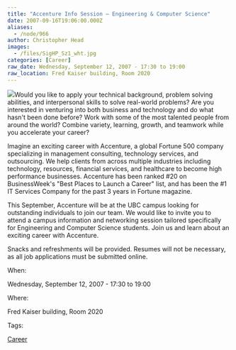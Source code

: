 ```yaml
---
title: "Accenture Info Session – Engineering & Computer Science"
date: 2007-09-16T19:06:00.000Z
aliases:
  - /node/966
author: Christopher Head
images:
  - /files/SigHP_Sz1_wht.jpg
categories: [Career]
raw_date: Wednesday, September 12, 2007 - 17:30 to 19:00
raw_location: Fred Kaiser building, Room 2020
---
```


![](/files/SigHP_Sz1_wht.jpg)Would you like to apply your technical background, problem solving abilities, and interpersonal skills to solve real-world problems? Are you interested in venturing into both business and technology and do what hasn't been done before? Work with some of the most talented people from around the world? Combine variety, learning, growth, and teamwork while you accelerate your career?

Imagine an exciting career with Accenture, a global Fortune 500 company specializing in management consulting, technology services, and outsourcing. We help clients from across multiple industries including technology, resources, financial services, and healthcare to become high performance businesses. Accenture has been ranked #20 on BusinessWeek's "Best Places to Launch a Career" list, and has been the #1 IT Services Company for the past 3 years in Fortune magazine.

This September, Accenture will be at the UBC campus looking for outstanding individuals to join our team. We would like to invite you to attend a campus information and networking session tailored specifically for Engineering and Computer Science students. Join us and learn about an exciting career with Accenture.

Snacks and refreshments will be provided. Resumes will not be necessary, as all job applications must be submitted online.

When: 

Wednesday, September 12, 2007 - 17:30 to 19:00

Where: 

Fred Kaiser building, Room 2020

Tags: 

[Career](/career)
